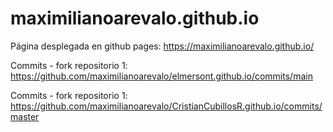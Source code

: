 # maximilianoarevalo.github.io

Página desplegada en github pages: https://maximilianoarevalo.github.io/

Commits - fork repositorio 1: https://github.com/maximilianoarevalo/elmersont.github.io/commits/main

Commits - fork repositorio 1: https://github.com/maximilianoarevalo/CristianCubillosR.github.io/commits/master
